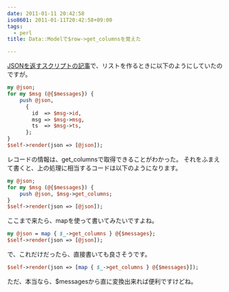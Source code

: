 ```yaml
---
date: 2011-01-11 20:42:58
iso8601: 2011-01-11T20:42:58+09:00
tags:
  - perl
title: Data::Modelで$row->get_columnsを覚えた

---
```


<p><a href="http://weblog.nqou.net/archives/20110110014314.html">JSONを返すスクリプトの記事</a>で、リストを作るときに以下のようにしていたのですが。</p>

```perl
my @json;
for my $msg (@{$messages}) {
    push @json,
      {
        id  => $msg->id,
        msg => $msg->msg,
        ts  => $msg->ts,
      };
}
$self->render(json => [@json]);
```

<p>レコードの情報は、get_columnsで取得できることがわかった。
それをふまえて書くと、上の処理に相当するコードは以下のようになります。</p>

```perl
my @json;
for my $msg (@{$messages}) {
    push @json, $msg->get_columns;
}
$self->render(json => [@json]);
```

<p>ここまで来たら、mapを使って書いてみたいですよね。</p>

```perl
my @json = map { $_->get_columns } @{$messages};
$self->render(json => [@json]);
```

<p>で、これだけだったら、直接書いても良さそうです。</p>

```perl
$self->render(json => [map { $_->get_columns } @{$messages}]);
```

<p>ただ、本当なら、$messagesから直に変換出来れば便利ですけどね。</p>
    	